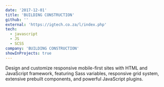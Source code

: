 ```yaml
---
date: '2017-12-01'
title: 'BUILDING CONSTRUCTION'
github: ''
external: 'https://igtech.co.za/l/index.php'
tech:
  - javascript
  - JS
  - SCSS
company: 'BUILDING CONSTRUCTION'
showInProjects: true
---
```


Design and customize responsive mobile-first sites with HTML and JavaScript framework, featuring Sass variables, responsive grid system, extensive prebuilt components, and powerful JavaScript plugins.
